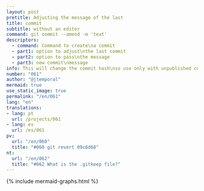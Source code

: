 ```yaml
---
layout: post
pretitle: Adjusting the message of the last
title: commit
subtitle: without an editor
command: git commit --amend -m 'text'
descriptors:
  - command: Command to create\na commit
  - part1: option to adjust\nthe last commit
  - part2: option to pass\nthe message
  - part3: new commit\nmessage
info: This will change the commit hash\nso use only with unpublished commits
number: "061"
author: "@jtemporal"
mermaid: true
use_static_image: true
permalink: "/en/061"
lang: "en"
translations:
- lang: pt
  url: /projects/061
- lang: es
  url: /es/061  
pv:
  url: "/en/060"
  title: "#060 git revert 09c6d68"
nt:
  url: "/en/062"
  title: "#062 What is the .gitkeep file?"
---
```


{% include mermaid-graphs.html %}